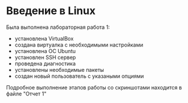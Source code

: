 # Введение в Linux
Была выполнена лабораторная работа 1:
- установлена VirtualBox 
- создана виртуалка с необходимыми настройками
- установлена OC Ubuntu
- установлен SSH сервер 
- проведена диагностика
- установлены необходимые пакеты
- создан новый пользователь с указаными опциями

Подробное выполнение этапов работы со скриншотами находится в файле "Отчет 1"
